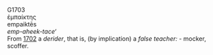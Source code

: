 <body>
  <p>G1703<br>  ἐμπαίκτης  <br> empaiktēs  <br><i>emp-aheek-tace‘ </i><br>From <a href="g1702.htm">1702</a>  a <i>derider</i>, that is, (by implication) a <i>false</i> <i>teacher:</i> - mocker, scoffer.<br></p>
 </body>